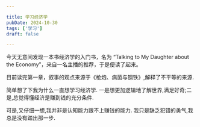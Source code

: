 ```yaml
---

title: 学习经济学
pubDate: 2024-10-30
tags: ['学习']
draft: false

---
```


今天无意间发现一本书经济学的入门书，名为 “Talking to My Daughter about the Economy”，来自一名主播的推荐，于是便读了起来。

目前读完第一章，叙事的观点来源于《枪炮、病菌与钢铁》,解释了不平等的来源.

简单想了下我为什么一直想学习经济学. 一是想更加逻辑地了解世界,满足好奇;二是,总觉得懂经济是赚到钱的充分条件.

可是,又仔细一想,我并非是认知能力跟不上赚钱的能力. 我只是缺乏犯错的勇气,我总是没有踏出那一步.
